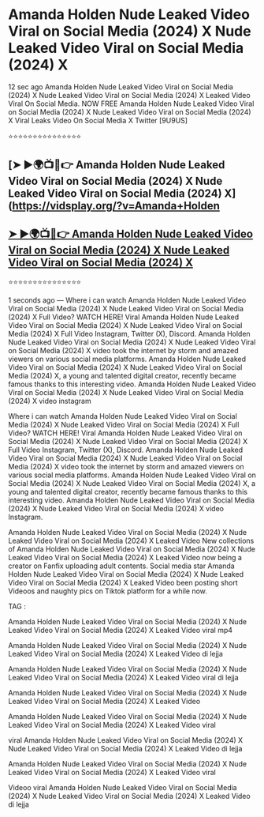 ﻿# Amanda Holden Nude Leaked Video Viral on Social Media (2024) X Nude Leaked Video Viral on Social Media (2024) X



12 sec ago Amanda Holden Nude Leaked Video Viral on Social Media (2024) X Nude Leaked Video Viral on Social Media (2024) X Leaked Video Viral On Social Media. NOW FREE Amanda Holden Nude Leaked Video Viral on Social Media (2024) X Nude Leaked Video Viral on Social Media (2024) X Viral Leaks Video On Social Media X Twitter [9U9US]

⭐⭐⭐⭐⭐⭐⭐⭐⭐⭐⭐⭐⭐⭐⭐

## [➤ ►🌍📺📱👉 Amanda Holden Nude Leaked Video Viral on Social Media (2024) X Nude Leaked Video Viral on Social Media (2024) X](https://vidsplay.org/?v=Amanda+Holden

## [➤ ►🌍📺📱👉 Amanda Holden Nude Leaked Video Viral on Social Media (2024) X Nude Leaked Video Viral on Social Media (2024) X](https://vidsplay.org/?v=Amanda+Holden)


⭐⭐⭐⭐⭐⭐⭐⭐⭐⭐⭐⭐⭐⭐⭐



1 seconds ago — Where i can watch Amanda Holden Nude Leaked Video Viral on Social Media (2024) X Nude Leaked Video Viral on Social Media (2024) X Full Video? WATCH HERE! Viral Amanda Holden Nude Leaked Video Viral on Social Media (2024) X Nude Leaked Video Viral on Social Media (2024) X Full Video Instagram, Twitter (X), Discord. Amanda Holden Nude Leaked Video Viral on Social Media (2024) X Nude Leaked Video Viral on Social Media (2024) X video took the internet by storm and amazed viewers on various social media platforms. Amanda Holden Nude Leaked Video Viral on Social Media (2024) X Nude Leaked Video Viral on Social Media (2024) X, a young and talented digital creator, recently became famous thanks to this interesting video. Amanda Holden Nude Leaked Video Viral on Social Media (2024) X Nude Leaked Video Viral on Social Media (2024) X video instagram

Where i can watch Amanda Holden Nude Leaked Video Viral on Social Media (2024) X Nude Leaked Video Viral on Social Media (2024) X Full Video? WATCH HERE! Viral Amanda Holden Nude Leaked Video Viral on Social Media (2024) X Nude Leaked Video Viral on Social Media (2024) X Full Video Instagram, Twitter (X), Discord. Amanda Holden Nude Leaked Video Viral on Social Media (2024) X Nude Leaked Video Viral on Social Media (2024) X video took the internet by storm and amazed viewers on various social media platforms. Amanda Holden Nude Leaked Video Viral on Social Media (2024) X Nude Leaked Video Viral on Social Media (2024) X, a young and talented digital creator, recently became famous thanks to this interesting video. Amanda Holden Nude Leaked Video Viral on Social Media (2024) X Nude Leaked Video Viral on Social Media (2024) X video Instagram.

Amanda Holden Nude Leaked Video Viral on Social Media (2024) X Nude Leaked Video Viral on Social Media (2024) X Leaked Video New collections of Amanda Holden Nude Leaked Video Viral on Social Media (2024) X Nude Leaked Video Viral on Social Media (2024) X Leaked Video now being a creator on Fanfix uploading adult contents. Social media star Amanda Holden Nude Leaked Video Viral on Social Media (2024) X Nude Leaked Video Viral on Social Media (2024) X Leaked Video been posting short Videoos and naughty pics on Tiktok platform for a while now.

TAG :

 

Amanda Holden Nude Leaked Video Viral on Social Media (2024) X Nude Leaked Video Viral on Social Media (2024) X Leaked Video viral mp4

 

Amanda Holden Nude Leaked Video Viral on Social Media (2024) X Nude Leaked Video Viral on Social Media (2024) X Leaked Video di lejja

 

Amanda Holden Nude Leaked Video Viral on Social Media (2024) X Nude Leaked Video Viral on Social Media (2024) X Leaked Video viral di lejja

 

Amanda Holden Nude Leaked Video Viral on Social Media (2024) X Nude Leaked Video Viral on Social Media (2024) X Leaked Video

 

Amanda Holden Nude Leaked Video Viral on Social Media (2024) X Nude Leaked Video Viral on Social Media (2024) X Leaked Video viral

 

viral Amanda Holden Nude Leaked Video Viral on Social Media (2024) X Nude Leaked Video Viral on Social Media (2024) X Leaked Video di lejja

 

Amanda Holden Nude Leaked Video Viral on Social Media (2024) X Nude Leaked Video Viral on Social Media (2024) X Leaked Video viral

 

Videoo viral Amanda Holden Nude Leaked Video Viral on Social Media (2024) X Nude Leaked Video Viral on Social Media (2024) X Leaked Video di lejja